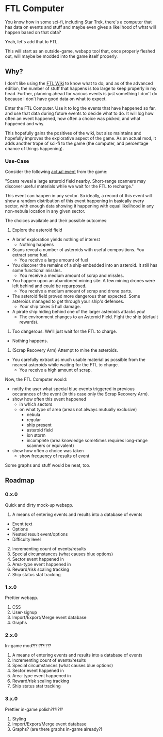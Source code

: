# FTL Computer #

You know how in some sci-fi, including Star Trek, there's a computer that has
data on events and stuff and maybe even gives a likelihood of what will happen
based on that data?

Yeah, let's add that to FTL.

This will start as an outside-game, webapp tool that, once properly fleshed
out, will maybe be modded into the game itself properly.


## Why? ##

I don't like using the [FTL Wiki](http://ftl.wikia.com/wiki/FTL:_Faster_Than_Light_Wiki)
to know what to do, and as of the advanced edition, the number of stuff that
happens is too large to keep properly in my head. Further, planning ahead for
various events is just something I don't do because I don't have good data on
what to expect.

Enter the FTL Computer. Use it to log the events that have happened so far, and
use that data during future events to decide what to do. It will log how often
an event happened, how often a choice was picked, and what happened and why.

This hopefully gains the positives of the wiki, but also maintains and
hopefully improves the explorative aspect of the game. As an actual mod, it
adds another trope of sci-fi to the game (the computer, and percentage chance
of things happening).

### Use-Case ###

Consider the following [actual event](http://ftl.wikia.com/wiki/Large_asteroid_field)
from the game:

"Scans reveal a large asteroid field nearby. Short-range scanners may discover
useful materials while we wait for the FTL to recharge."

This event can happen in any sector. So ideally, a record of this event will
show a random distribution of this event happening in basically every sector,
with enough data showing it happening with equal likelihood in any non-nebula
location in any given sector.

The choices available and their possible outcomes:

1. Explore the asteroid field
  * A brief exploration yields nothing of interest
    * Nothing happens
  * Scans reveal a number of asteroids with useful compositions. You extract
    some fuel.
    * You receive a large amount of fuel
  * You discover the remains of a ship embedded into an asteroid. It still has
    some functional missles.
    * You receive a medium amount of scrap and missles.
  * You happen upon an abandoned mining site. A few mining drones were left
    behind and could be repurposed.
    * You receive a medium amount of scrap and drone parts.
  * The asteroid field proved more dangerous than expected. Some asteroids
    managed to get through your ship's defenses.
    * Your ship takes 5 hull damage.
  * A pirate ship hiding behind one of the larger asteroids attacks you!
    * The environment changes to an Asteroid Field. Fight the ship (default
      rewards).
1. Too dangerous. We'll just wait for the FTL to charge.
  * Nothing happens.
1. (Scrap Recovery Arm) Attempt to mine the asteroids.
  * You carefully extract as much usable material as possible from the nearest
    asteroids while waiting for the FTL to charge.
    * You receive a high amount of scrap.

Now, the FTL Computer would:

* notify the user what special blue events triggered in previous occurances of
  the event (in this case only the Scrap Recovery Arm).
* show how often this event happened
  * in which sectors
  * on what type of area (areas not always mutually exclusive)
    * nebula
    * regular
    * ship present
    * asteroid field
    * ion storm
    * incomplete (area knowledge sometimes requires long-range scanners or
      equivalent)
* show how often a choice was taken
  * show frequency of results of event

Some graphs and stuff would be neat, too.

## Roadmap ##

### 0.x.0 ###

Quick and dirty mock-up webapp.

1. A means of entering events and results into a database of events
  * Event text
  * Options
  * Nested result event/options
  * Difficulty level
2. Incrementing count of events/results
3. Special circumstances (what causes blue options)
4. Sector event happened in
5. Area-type event happened in
6. Reward/risk scaling tracking
7. Ship status stat tracking

### 1.x.0 ###

Prettier webapp.

1. CSS
2. User-signup
3. Import/Export/Merge event database
4. Graphs

### 2.x.0 ###

In-game mod?!?!?!?!?!?

1. A means of entering events and results into a database of events
2. Incrementing count of events/results
3. Special circumstances (what causes blue options)
4. Sector event happened in
5. Area-type event happened in
6. Reward/risk scaling tracking
7. Ship status stat tracking

### 3.x.0 ###

Prettier in-game polish?!?!?!?

1. Styling
2. Import/Export/Merge event database
3. Graphs? (are there graphs in-game already?)


